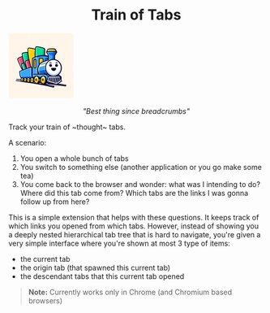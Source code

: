 

<h1 align="center">Train of Tabs</h1>

<img src="./assets/cover.png" alt="a smiling train carrying browser tabs"/>

<p align="center"><i>"Best thing since breadcrumbs"</i></p>

Track your train of ~thought~ tabs.

A scenario:
1. You open a whole bunch of tabs
2. You switch to something else (another application or you go make some tea)
3. You come back to the browser and wonder: what was I intending to do? Where did this tab come from? Which tabs are the links I was gonna follow up from here?

This is a simple extension that helps with these questions. It keeps track of which links you opened from which tabs. However, instead of showing you a deeply nested hierarchical tab tree that is hard to navigate, you're given a very simple interface where you're shown at most 3 type of items:
- the current tab
- the origin tab (that spawned this current tab)
- the descendant tabs that this current tab opened

> **Note:**
> Currently works only in Chrome (and Chromium based browsers)
